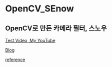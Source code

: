 # OpenCV_SEnow

<h2>OpenCV로 만든 카메라 필터, 스노우</h2>

<A href="https://youtu.be/sYYX3Na88JE"> Test Video, My YouTube </A>
<br>

<A href="https://youtu.be/sYYX3Na88JE"> Blog </A>
<br>

<A href="https://youtu.be/XK3eU9egll8"> reference </A>
<br>
